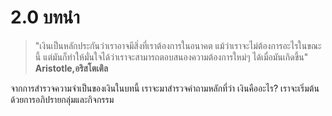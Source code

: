 # 2.0 บทนำ

> "เงินเป็นหลักประกันว่าเราอาจมีสิ่งที่เราต้องการในอนาคต แม้ว่าเราจะไม่ต้องการอะไรในขณะนี้ แต่มันก็ทำให้มั่นใจได้ว่าเราจะสามารถตอบสนองความต้องการใหม่ๆ ได้เมื่อมันเกิดขึ้น"\
> **Aristotle,อริสโตเติล**

จากการสำรวจความจำเป็นของเงินในบทนี้ เราจะมาสำรวจคำถามหลักที่ว่า เงินคืออะไร? เราจะเริ่มต้นด้วยการอภิปรายกลุ่มและกิจกรรม
